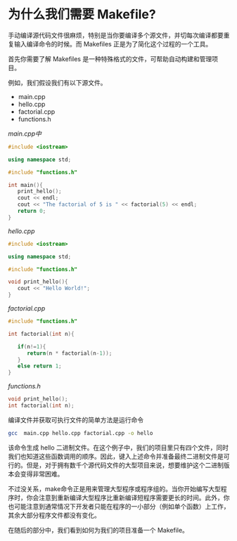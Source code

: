 # 为什么我们需要 Makefile?

手动编译源代码文件很麻烦，特别是当你要编译多个源文件，并切每次编译都要重复输入编译命令的时候。而 Makefiles 正是为了简化这个过程的一个工具。

首先你需要了解 Makefiles 是一种特殊格式的文件，可帮助自动构建和管理项目。

例如，我们假设我们有以下源文件。

* main.cpp
* hello.cpp
* factorial.cpp
* functions.h

_main.cpp中_

```cpp
#include <iostream>

using namespace std;

#include "functions.h"

int main(){
   print_hello();
   cout << endl;
   cout << "The factorial of 5 is " << factorial(5) << endl;
   return 0;
}
```

_hello.cpp_

```cpp
#include <iostream>

using namespace std;

#include "functions.h"

void print_hello(){
   cout << "Hello World!";
}
```

_factorial.cpp_

```cpp
#include "functions.h"

int factorial(int n){

   if(n!=1){
      return(n * factorial(n-1));
   }
   else return 1;
}
```

_functions.h_

```cpp
void print_hello();
int factorial(int n);
```

编译文件并获取可执行文件的简单方法是运行命令

```bash
gcc  main.cpp hello.cpp factorial.cpp -o hello
```

该命令生成 hello 二进制文件。在这个例子中，我们的项目里只有四个文件，同时我们也知道这些函数调用的顺序。因此，键入上述命令并准备最终二进制文件是可行的。但是，对于拥有数千个源代码文件的大型项目来说，想要维护这个二进制版本会变得非常困难。

不过没关系，make命令正是用来管理大型程序或程序组的。当你开始编写大型程序时，你会注意到重新编译大型程序比重新编译短程序需要更长的时间。此外，你也可能注意到通常情况下开发者只能在程序的一小部分（例如单个函数）上工作，其余大部分程序文件都没有变化。

在随后的部分中，我们看到如何为我们的项目准备一个 Makefile。

